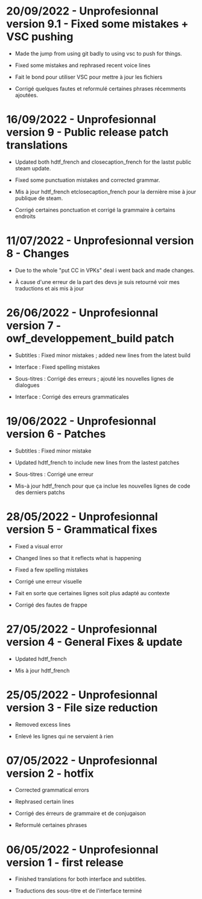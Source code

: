 # 20/09/2022 - Unprofesionnal version 9.1 - Fixed some mistakes + VSC pushing
- Made the jump from using git badly to using vsc to push for things.
- Fixed some mistakes and rephrased recent voice lines

- Fait le bond pour utiliser VSC pour mettre à jour les fichiers
- Corrigé quelques fautes et reformulé certaines phrases récemments ajoutées. 

# 16/09/2022 - Unprofesionnal version 9 - Public release patch translations
- Updated both hdtf_french and closecaption_french for the lastst public steam update.
- Fixed some punctuation mistakes and corrected grammar.

- Mis à jour hdtf_french etclosecaption_french pour la dernière mise à jour publique de steam.
- Corrigé certaines ponctuation et corrigé la grammaire à certains endroits

# 11/07/2022 - Unprofesionnal version 8 - Changes
- Due to the whole "put CC in VPKs" deal i went back and made changes.

- À cause d'une erreur de la part des devs je suis retourné voir mes traductions et ais mis à jour

# 26/06/2022 - Unprofesionnal version 7 - owf_developpement_build patch
- Subtitles : Fixed minor mistakes ; added new lines from the latest build
- Interface : Fixed spelling mistakes 

- Sous-titres : Corrigé des erreurs ; ajouté les nouvelles lignes de dialogues
- Interface : Corrigé des erreurs grammaticales

# 19/06/2022 - Unprofesionnal version 6 - Patches
- Subtitles : Fixed minor mistake
- Updated hdtf_french to include new lines from the lastest patches

- Sous-titres : Corrigé une erreur
- Mis-à jour hdtf_french pour que ça inclue les nouvelles lignes de code des derniers patchs

# 28/05/2022 - Unprofesionnal version 5 - Grammatical fixes
- Fixed a visual error
- Changed lines so that it reflects what is happening
- Fixed a few spelling mistakes

- Corrigé une erreur visuelle
- Fait en sorte que certaines lignes soit plus adapté au contexte
- Corrigé des fautes de frappe

# 27/05/2022 - Unprofesionnal version 4 - General Fixes & update
- Updated hdtf_french

- Mis à jour hdtf_french

# 25/05/2022 - Unprofesionnal version 3 - File size reduction
- Removed excess lines

- Enlevé les lignes qui ne servaient à rien

# 07/05/2022 - Unprofesionnal version 2 - hotfix
- Corrected grammatical errors
- Rephrased certain lines

- Corrigé des érreurs de grammaire et de conjugaison
- Reformulé certaines phrases

# 06/05/2022 - Unprofesionnal version 1 - first release
- Finished translations for both interface and subtitles.

- Traductions des sous-titre et de l'interface terminé
